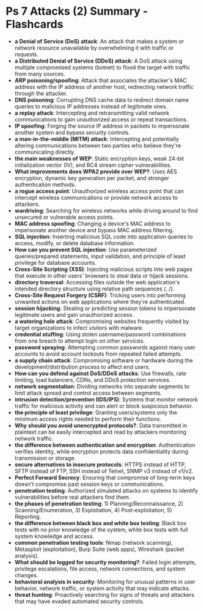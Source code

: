 # Ps 7 Attacks (2) Summary - Flashcards

- **a Denial of Service (DoS) attack**: An attack that makes a system or network resource unavailable by overwhelming it with traffic or requests.
- **a Distributed Denial of Service (DDoS) attack**: A DoS attack using multiple compromised systems (botnet) to flood the target with traffic from many sources.
- **ARP poisoning/spoofing**: Attack that associates the attacker's MAC address with the IP address of another host, redirecting network traffic through the attacker.
- **DNS poisoning**: Corrupting DNS cache data to redirect domain name queries to malicious IP addresses instead of legitimate ones.
- **a replay attack**: Intercepting and retransmitting valid network communications to gain unauthorized access or repeat transactions.
- **IP spoofing**: Forging the source IP address in packets to impersonate another system and bypass security controls.
- **a man-in-the-middle (MITM) attack**: Intercepting and potentially altering communications between two parties who believe they're communicating directly.
- **the main weaknesses of WEP**: Static encryption keys, weak 24-bit initialization vector (IV), and RC4 stream cipher vulnerabilities.
- **What improvements does WPA2 provide over WEP?**: Uses AES encryption, dynamic key generation per packet, and stronger authentication methods.
- **a rogue access point**: Unauthorized wireless access point that can intercept wireless communications or provide network access to attackers.
- **wardriving**: Searching for wireless networks while driving around to find unsecured or vulnerable access points.
- **MAC address spoofing**: Changing a device's MAC address to impersonate another device and bypass MAC address filtering.
- **SQL injection**: Inserting malicious SQL code into application queries to access, modify, or delete database information.
- **How can you prevent SQL injection**: Use parameterized queries/prepared statements, input validation, and principle of least privilege for database accounts.
- **Cross-Site Scripting (XSS)**: Injecting malicious scripts into web pages that execute in other users' browsers to steal data or hijack sessions.
- **directory traversal**: Accessing files outside the web application's intended directory structure using relative path sequences (../).
- **Cross-Site Request Forgery (CSRF)**: Tricking users into performing unwanted actions on web applications where they're authenticated.
- **session hijacking**: Stealing or predicting session tokens to impersonate legitimate users and gain unauthorized access.
- **a watering hole attack**: Compromising websites frequently visited by target organizations to infect visitors with malware.
- **credential stuffing**: Using stolen username/password combinations from one breach to attempt login on other services.
- **password spraying**: Attempting common passwords against many user accounts to avoid account lockouts from repeated failed attempts.
- **a supply chain attack**: Compromising software or hardware during the development/distribution process to affect end users.
- **How can you defend against DoS/DDoS attacks**: Use firewalls, rate limiting, load balancers, CDNs, and DDoS protection services.
- **network segmentation**: Dividing networks into separate segments to limit attack spread and control access between segments.
- **intrusion detection/prevention (IDS/IPS)**: Systems that monitor network traffic for malicious activity and can alert or block suspicious behavior.
- **the principle of least privilege**: Granting users/systems only the minimum access rights needed to perform their functions.
- **Why should you avoid unencrypted protocols?**: Data transmitted in plaintext can be easily intercepted and read by attackers monitoring network traffic.
- **the difference between authentication and encryption**: Authentication verifies identity, while encryption protects data confidentiality during transmission or storage.
- **secure alternatives to insecure protocols**: HTTPS instead of HTTP, SFTP instead of FTP, SSH instead of Telnet, SNMP v3 instead of v1/v2.
- **Perfect Forward Secrecy**: Ensuring that compromise of long-term keys doesn't compromise past session keys or communications.
- **penetration testing**: Authorized simulated attacks on systems to identify vulnerabilities before real attackers find them.
- **the phases of penetration testing**: 1) Planning/Reconnaissance, 2) Scanning/Enumeration, 3) Exploitation, 4) Post-exploitation, 5) Reporting.
- **the difference between black box and white box testing**: Black box tests with no prior knowledge of the system, white box tests with full system knowledge and access.
- **common penetration testing tools**: Nmap (network scanning), Metasploit (exploitation), Burp Suite (web apps), Wireshark (packet analysis).
- **What should be logged for security monitoring?**: Failed login attempts, privilege escalations, file access, network connections, and system changes.
- **behavioral analysis in security**: Monitoring for unusual patterns in user behavior, network traffic, or system activity that may indicate attacks.
- **threat hunting**: Proactively searching for signs of threats and attackers that may have evaded automated security controls.